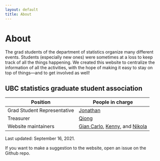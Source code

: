 ```yaml
---
layout: default
title: About
---
```


# About

The grad students of the department of statistics organize many different
events. Students (especially new ones) were sometimes at a loss to keep
track of all the things happening. We created this website to centralize
the information of all the activities, with the hope of making it easy
to stay on top of things&mdash;and to get involved as well!



## UBC statistics graduate student association

| Position | People in charge |
| ----------------- | ---------------- |
| Grad Student Representative | [Jonathan](https://www.stat.ubc.ca/users/jonathan-ok-agyeman) |
| Treasurer | [Qiong](https://www.stat.ubc.ca/users/qiong-zhang) |
| Website maintainers | [Gian Carlo](https://www.stat.ubc.ca/users/gian-carlo-di-luvi),  [Kenny](https://www.stat.ubc.ca/users/kenny-chiu), and [Nikola](https://www.stat.ubc.ca/users/nikola-surjanovic) |

Last updated: September 16, 2021.


If you want to make a suggestion to the website, open an issue on the Github repo.
